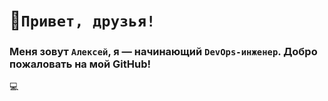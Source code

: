 # 👋`Привет, друзья!`
### Меня зовут `Алексей`, я — начинающий `DevOps-инженер`.   Добро пожаловать на мой GitHub!
:computer:
